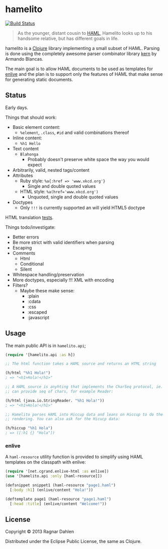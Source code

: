 # hamelito

[![Build Status](https://travis-ci.org/ragnard/hamelito.png?branch=master)](https://travis-ci.org/ragnard/hamelito)

> As the younger, distant cousin to [HAML](http://haml.info/), Hamelito
> looks up to his handsome relative, but has different goals in life.

hamelito is a [Clojure](http://www.clojure.org) library implementing a
small subset of HAML. Parsing is done using the completely awesome
parser combinator library [kern](https://github.com/blancas/kern/) by
Armando Blancas.

The main goal is to allow HAML documents to be used as templates for
[enlive](http://github.com/cgrand/enlive) and the plan is to support
only the features of HAML that make sense for generating static
documents.

## Status

Early days.

Things that should work:
- Basic element content:
  - `%element`, `.class`, `#id` and valid combinations thereof
- Inline content:
  - `%h1 Hello`
- Text content
  - `Blahonga`
    - Probably doesn't preserve white space the way you would expect
- Arbitrarily, valid, nested tags/content
- Attributes
  - Ruby style: `%a{:href => 'www.xkcd.org'}`
    - Single and double quoted values
  - HTML style: `%a(href='www.xkcd.org')`
    - Unquoted, single and double quoted values
- Doctypes 
  - Only `!!!` is currently supported an will yield HTML5 doctype

HTML translation [tests](https://github.com/ragnard/hamelito/blob/master/test/hamelito/html_test.clj).

Things todo/investigate:
- Better errors
- Be more strict with valid identifiers when parsing
- Escaping
- Comments
  - Html
  - Conditional
  - Silent
- Whitespace handling/preservation
- More doctypes, especially !!! XML with encoding
- Filters?
  - Maybe these make sense:
    - :plain
    - :cdata
    - :css
    - :escaped
    - :javascript

## Usage

The main public API is in `hamelito.api`;

```clojure
(require '[hamelito.api :as h])

;; The html function takes a HAML source and returns an HTML string

(h/html "%h1 Hola!")
; => "<h1>Hola!</h1>"

;; A HAML source is anyhting that implements the CharSeq protocol, ie.
;; can provide seq of chars, for example Reader:

(h/html (java.io.StringReader. "%h1 Hola!"))
; => "<h1>Hola!</h1>"

;; Hamelito parses HAML into Hiccup data and leans on Hiccup to do the
;; rendering. You can also ask for the Hicucp data:

(h/hiccup "%h1 Hola")
; => ([:h1 {} "Hola"])
```

### enlive

A `haml-resource` utility function is provided to simplify using HAML
templates on the classpath with enlive:

```clojure
(require '[net.cgrand.enlive-html :as enlive])
(use '[hamelito.api :only [haml-resource]])

(defsnippet snippet1 (haml-resource "page1.haml")
  [:body :h1] (enlive/content "Hola!"))

(deftemplate page1 (haml-resource "page1.haml")
  [:head :title] (enlive/content "Welcome!"))
```

## License

Copyright © 2013 Ragnar Dahlen

Distributed under the Eclipse Public License, the same as Clojure.
